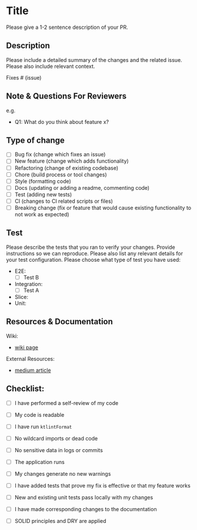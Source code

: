 # Title

Please give a 1-2 sentence description of your PR.

## Description

Please include a detailed summary of the changes and the related issue. Please also include relevant context.

Fixes # (issue)

## Note & Questions For Reviewers

e.g.
- Q1: What do you think about feature x? 

## Type of change

- [ ] Bug fix (change which fixes an issue)
- [ ] New feature (change which adds functionality)
- [ ] Refactoring (change of existing codebase)
- [ ] Chore (build process or tool changes)
- [ ] Style (formatting code)
- [ ] Docs (updating or adding a readme, commenting code)
- [ ] Test (adding new tests)
- [ ] CI (changes to CI related scripts or files)
- [ ] Breaking change (fix or feature that would cause existing functionality to not work as expected)

## Test

Please describe the tests that you ran to verify your changes. Provide instructions so we can reproduce. Please also list any relevant details for your test configuration.
Please choose what type of test you have used:
- E2E:
  - [ ] Test B
- Integration:
  - [ ] Test A
- Slice:
- Unit:

## Resources & Documentation

Wiki:
- [wiki page](https://example.com)

External Resources:
- [medium article](https://example.com)


## Checklist:

- [ ] I have performed a self-review of my code
- [ ] My code is readable
- [ ] I have run `ktlintFormat`
- [ ] No wildcard imports or dead code
- [ ] No sensitive data in logs or commits
- [ ] The application runs
- [ ] My changes generate no new warnings
- [ ] I have added tests that prove my fix is effective or that my feature works
- [ ] New and existing unit tests pass locally with my changes
- [ ] I have made corresponding changes to the documentation
- [ ] SOLID principles and DRY are applied



